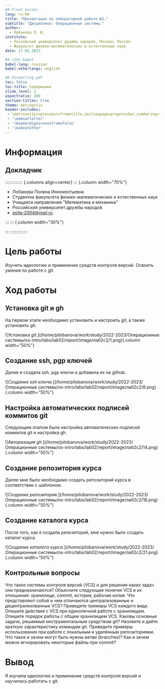 ```yaml
---
## Front matter
lang: ru-RU
title: "Презентация по лабораторной работе №2."
subtitle: "Дисциплина: Операционные системы."
author:
  - Лобанова П. И.
institute:
  - Российский университет дружбы народов, Москва, Россия
  - Факультет физико-математических и естественных наук
date: 17.02.2023

## i18n babel
babel-lang: russian
babel-otherlangs: english

## Formatting pdf
toc: false
toc-title: Содержание
slide_level: 2
aspectratio: 169
section-titles: true
theme: metropolis
header-includes:
 - \metroset{progressbar=frametitle,sectionpage=progressbar,numbering=fraction}
 - '\makeatletter'
 - '\beamer@ignorenonframefalse'
 - '\makeatother'
---
```


# Информация

## Докладчик

:::::::::::::: {.columns align=center}
::: {.column width="70%"}

  * Лобанова Полина Иннокентьевна
  * Студентка факультета физико-математических и естественных наук
  * Учащаяся направления "Математика и механика"
  * Российский университет дружбы народов
  * [polla-2004@mail.ru](polla-2004@mail.ru)


:::
::: {.column width="30%"}


:::
::::::::::::::

# Цель работы

Изучить идеологию и применение средств контроля версий.
Освоить умения по работе с git.

# Ход работы

## Установка git и gh

На первом этапе необходимо установить и настроить git, а также установить gh.

![*Установка git.*](/home/pilobanova/work/study/2022-2023/Операционные системы/os-intro/labs/lab02/report/image/лаб2с2/1.png){.column width="50%"}

## Создание ssh, pgp ключей

Далее я создала ssh, pgp ключи и добавила их на github.

![*Создание ssh ключа.*](/home/pilobanova/work/study/2022-2023/Операционные системы/os-intro/labs/lab02/report/image/лаб2с2/8.png){.column width="50%"}

## Настройка автоматических подписей коммитов git

Следующим этапом была настройка автоматических подписей коммитов git и настройка gh.

![*Авторизация gh.*](/home/pilobanova/work/study/2022-2023/Операционные системы/os-intro/labs/lab02/report/image/лаб2с2/14.png){.column width="50%"}

## Создание репозитория курса

Далее мне было необходимо создать репозиторий курса в соответствии с шаблоном.

![*Создание репозитория.*](/home/pilobanova/work/study/2022-2023/Операционные системы/os-intro/labs/lab02/report/image/лаб2с2/16.png){.column width="50%"}

## Создание каталога курса

После того, как я создала репозиторий, мне нужно было создать каталог курса.

![*Создание каталога курса.*](/home/pilobanova/work/study/2022-2023/Операционные системы/os-intro/labs/lab02/report/image/лаб2с2/21.png){.column width="50%"}

## Контрольные вопросы

Что такое системы контроля версий (VCS) и для решения каких задач они предназначаются?
Объясните следующие понятия VCS и их отношения: хранилище, commit, история, рабочая копия.
Что представляют собой и чем отличаются централизованные и децентрализованные VCS? Приведите примеры VCS каждого вида.
Опишите действия с VCS при единоличной работе с хранилищем.
Опишите порядок работы с общим хранилищем VCS.
Каковы основные задачи, решаемые инструментальным средством git?
Назовите и дайте краткую характеристику командам git.
Приведите примеры использования при работе с локальным и удалённым репозиториями.
Что такое и зачем могут быть нужны ветви (branches)?
Как и зачем можно игнорировать некоторые файлы при commit?

# Вывод

Я изучила идеологию и применение средств контроля версий и научилась работать с git.


